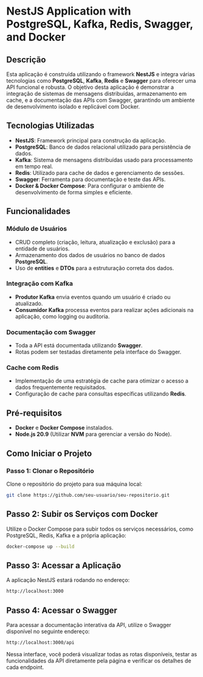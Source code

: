 # NestJS Application with PostgreSQL, Kafka, Redis, Swagger, and Docker

## Descrição

Esta aplicação é construída utilizando o framework **NestJS** e integra várias tecnologias como **PostgreSQL**, **Kafka**, **Redis** e **Swagger** para oferecer uma API funcional e robusta. O objetivo desta aplicação é demonstrar a integração de sistemas de mensagens distribuídas, armazenamento em cache, e a documentação das APIs com Swagger, garantindo um ambiente de desenvolvimento isolado e replicável com Docker.

## Tecnologias Utilizadas

- **NestJS**: Framework principal para construção da aplicação.
- **PostgreSQL**: Banco de dados relacional utilizado para persistência de dados.
- **Kafka**: Sistema de mensagens distribuídas usado para processamento em tempo real.
- **Redis**: Utilizado para cache de dados e gerenciamento de sessões.
- **Swagger**: Ferramenta para documentação e teste das APIs.
- **Docker & Docker Compose**: Para configurar o ambiente de desenvolvimento de forma simples e eficiente.

## Funcionalidades

### Módulo de Usuários
- CRUD completo (criação, leitura, atualização e exclusão) para a entidade de usuários.
- Armazenamento dos dados de usuários no banco de dados **PostgreSQL**.
- Uso de **entities** e **DTOs** para a estruturação correta dos dados.

### Integração com Kafka
- **Produtor Kafka** envia eventos quando um usuário é criado ou atualizado.
- **Consumidor Kafka** processa eventos para realizar ações adicionais na aplicação, como logging ou auditoria.

### Documentação com Swagger
- Toda a API está documentada utilizando **Swagger**.
- Rotas podem ser testadas diretamente pela interface do Swagger.

### Cache com Redis
- Implementação de uma estratégia de cache para otimizar o acesso a dados frequentemente requisitados.
- Configuração de cache para consultas específicas utilizando **Redis**.

## Pré-requisitos

- **Docker** e **Docker Compose** instalados.
- **Node.js 20.9** (Utilizar **NVM** para gerenciar a versão do Node).

## Como Iniciar o Projeto

### Passo 1: Clonar o Repositório

Clone o repositório do projeto para sua máquina local:

```bash
git clone https://github.com/seu-usuario/seu-repositorio.git
```
## Passo 2: Subir os Serviços com Docker

Utilize o Docker Compose para subir todos os serviços necessários, como PostgreSQL, Redis, Kafka e a própria aplicação:

```bash
docker-compose up --build
```

## Passo 3: Acessar a Aplicação
A aplicação NestJS estará rodando no endereço:

```bash
http://localhost:3000
```

## Passo 4: Acessar o Swagger
Para acessar a documentação interativa da API, utilize o Swagger disponível no seguinte endereço:

```bash
http://localhost:3000/api
```

Nessa interface, você poderá visualizar todas as rotas disponíveis, testar as funcionalidades da API diretamente pela página e verificar os detalhes de cada endpoint.
